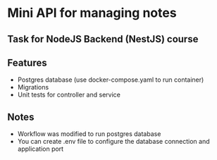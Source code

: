 # Mini API for managing notes

## Task for NodeJS Backend (NestJS) course

## Features

- Postgres database (use docker-compose.yaml to run container)
- Migrations
- Unit tests for controller and service

## Notes

- Workflow was modified to run postgres database
- You can create .env file to configure the database connection and application port
